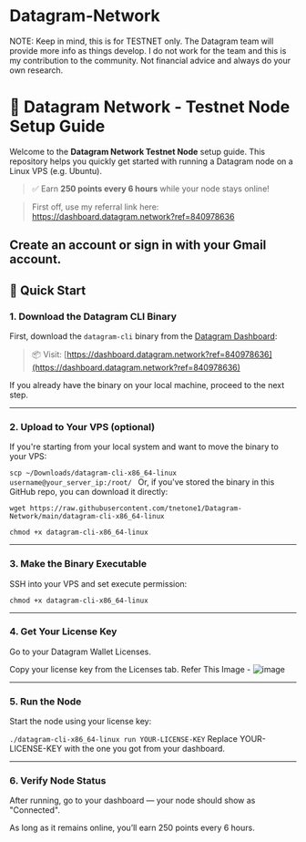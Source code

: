 # Datagram-Network



NOTE: Keep in mind, this is for TESTNET only. The Datagram team will provide more info as things develop. I do not work for the team and this is my contribution to the community. Not financial advice and always do your own research.



# 🧠 Datagram Network - Testnet Node Setup Guide

Welcome to the **Datagram Network Testnet Node** setup guide. This repository helps you quickly get started with running a Datagram node on a Linux VPS (e.g. Ubuntu).

> ✅ Earn **250 points every 6 hours** while your node stays online!

> First off, use my referral link here: https://dashboard.datagram.network?ref=840978636

Create an account or sign in with your Gmail account.
---

## 🚀 Quick Start

### 1. Download the Datagram CLI Binary

First, download the `datagram-cli` binary from the [Datagram Dashboard](https://dashboard.datagram.network?ref=840978636):

> 📦 Visit: [https://dashboard.datagram.network?ref=840978636](https://dashboard.datagram.network?ref=840978636)

If you already have the binary on your local machine, proceed to the next step.

---

### 2. Upload to Your VPS (optional)

If you're starting from your local system and want to move the binary to your VPS:

```scp ~/Downloads/datagram-cli-x86_64-linux username@your_server_ip:/root/ ```
Or, if you've stored the binary in this GitHub repo, you can download it directly:

```wget https://raw.githubusercontent.com/tnetone1/Datagram-Network/main/datagram-cli-x86_64-linux```

```chmod +x datagram-cli-x86_64-linux```

---

### 3. Make the Binary Executable
SSH into your VPS and set execute permission:


```chmod +x datagram-cli-x86_64-linux```

---


### 4. Get Your License Key
Go to your Datagram Wallet Licenses.

Copy your license key from the Licenses tab.
Refer This Image - ![image](https://github.com/user-attachments/assets/f24fd07e-6621-4bb7-a4d3-437b9c3a86e3)

---

### 5. Run the Node
Start the node using your license key:


```./datagram-cli-x86_64-linux run YOUR-LICENSE-KEY```
Replace YOUR-LICENSE-KEY with the one you got from your dashboard.

---

### 6. Verify Node Status
After running, go to your dashboard — your node should show as "Connected".

As long as it remains online, you’ll earn 250 points every 6 hours.
